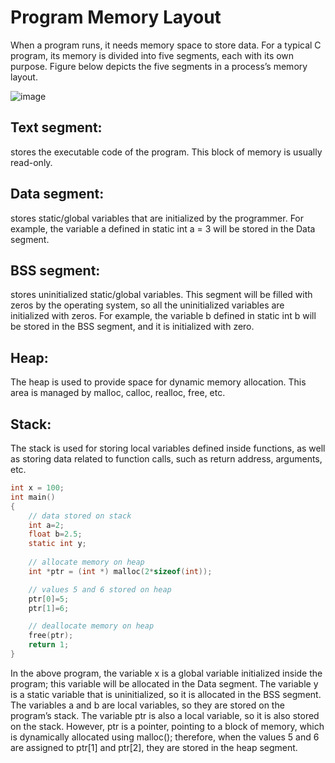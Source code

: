 # Program Memory Layout

When a program runs, it needs memory space to store data.
For a typical C program, its memory is divided into five segments, each with its own purpose.
Figure below depicts the five segments in a process’s memory layout.

![image](https://user-images.githubusercontent.com/47218880/73849189-20b96c00-47ef-11ea-9ab7-476565a5f2bf.png)



## Text segment:
stores the executable code of the program. This block of memory is usually
read-only.

## Data segment:
stores static/global variables that are initialized by the programmer. For
example, the variable a defined in static int a = 3 will be stored in the Data
segment.

## BSS segment:
stores uninitialized static/global variables. This segment will be filled
with zeros by the operating system, so all the uninitialized variables are initialized with
zeros. For example, the variable b defined in static int b will be stored in the BSS
segment, and it is initialized with zero.

## Heap:
The heap is used to provide space for dynamic memory allocation. This area is
managed by malloc, calloc, realloc, free, etc.

## Stack:
The stack is used for storing local variables defined inside functions, as well as
storing data related to function calls, such as return address, arguments, etc. 


```c
int x = 100;
int main()
{
    // data stored on stack
    int a=2;
    float b=2.5;
    static int y;
    
    // allocate memory on heap
    int *ptr = (int *) malloc(2*sizeof(int));

    // values 5 and 6 stored on heap
    ptr[0]=5;
    ptr[1]=6;

    // deallocate memory on heap
    free(ptr);
    return 1;
}
```
In the above program, the variable x is a global variable initialized inside the program;
this variable will be allocated in the Data segment. The variable y is a static variable that is
uninitialized, so it is allocated in the BSS segment. The variables a and b are local variables,
so they are stored on the program’s stack. The variable ptr is also a local variable, so it is
also stored on the stack. However, ptr is a pointer, pointing to a block of memory, which is
dynamically allocated using malloc(); therefore, when the values 5 and 6 are assigned to
ptr[1] and ptr[2], they are stored in the heap segment.

